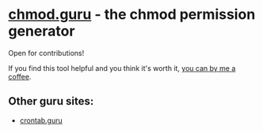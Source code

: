 # [chmod.guru](https://chmod.guru) - the chmod permission generator

Open for contributions!

If you find this tool helpful and you think it's worth it, [you can by me a coffee](https://github.com/sponsors/nikeee).


## Other guru sites:
- [crontab.guru](https://crontab.guru)
